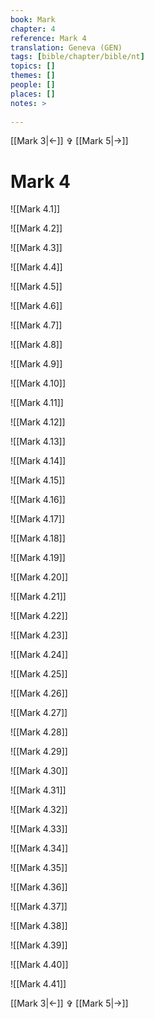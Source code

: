 ```yaml
---
book: Mark
chapter: 4
reference: Mark 4
translation: Geneva (GEN)
tags: [bible/chapter/bible/nt]
topics: []
themes: []
people: []
places: []
notes: >
  
---
```


[[Mark 3|<-]] ✞ [[Mark 5|->]]

# Mark 4

![[Mark 4.1]]

![[Mark 4.2]]

![[Mark 4.3]]

![[Mark 4.4]]

![[Mark 4.5]]

![[Mark 4.6]]

![[Mark 4.7]]

![[Mark 4.8]]

![[Mark 4.9]]

![[Mark 4.10]]

![[Mark 4.11]]

![[Mark 4.12]]

![[Mark 4.13]]

![[Mark 4.14]]

![[Mark 4.15]]

![[Mark 4.16]]

![[Mark 4.17]]

![[Mark 4.18]]

![[Mark 4.19]]

![[Mark 4.20]]

![[Mark 4.21]]

![[Mark 4.22]]

![[Mark 4.23]]

![[Mark 4.24]]

![[Mark 4.25]]

![[Mark 4.26]]

![[Mark 4.27]]

![[Mark 4.28]]

![[Mark 4.29]]

![[Mark 4.30]]

![[Mark 4.31]]

![[Mark 4.32]]

![[Mark 4.33]]

![[Mark 4.34]]

![[Mark 4.35]]

![[Mark 4.36]]

![[Mark 4.37]]

![[Mark 4.38]]

![[Mark 4.39]]

![[Mark 4.40]]

![[Mark 4.41]]

[[Mark 3|<-]] ✞ [[Mark 5|->]]
